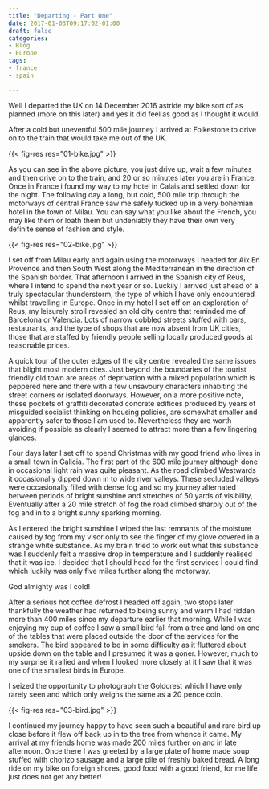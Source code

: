 ```yaml
---
title: "Departing - Part One"
date: 2017-01-03T09:17:02-01:00
draft: false
categories:
- Blog
- Europe
tags:
- france
- spain

---
```


Well I departed the UK on 14 December 2016 astride my bike sort of as planned (more on this later) and yes it did feel as good as I thought it would.

After a cold but uneventful 500 mile journey I arrived at Folkestone to drive on to the train that would take me out of the UK.

{{< fig-res res="01-bike.jpg" >}}

<!--more-->

As you can see in the above picture, you just drive up, wait a few minutes and then drive on to the train, and 20 or so minutes later you are in France. Once in France i found my way to my hotel in Calais and settled down for the night. The following day a long, but cold, 500 mile trip through the motorways of central France saw me safely tucked up in a very bohemian hotel in the town of Milau. You can say what you like about the French, you may like them or loath them but undeniably they have their own very definite sense of fashion and style.

{{< fig-res res="02-bike.jpg" >}}

I set off from Milau early and again using the motorways I headed for Aix En Provence and then South West along the Mediterranean in the direction of the Spanish border. That afternoon I arrived in the Spanish city of Reus, where I intend to spend the next year or so. Luckily I arrived just ahead of a truly spectacular thunderstorm, the type of which I have only encountered whilst travelling in Europe. Once in my hotel I set off on an exploration of Reus, my leisurely stroll revealed an old city centre that reminded me of Barcelona or Valencia. Lots of narrow cobbled streets stuffed with bars, restaurants, and the type of shops that are now absent from UK cities, those that are staffed by friendly people selling locally produced goods at reasonable prices.

A quick tour of the outer edges of the city centre revealed the same issues that blight most modern cites. Just beyond the boundaries of the tourist friendly old town are areas of deprivation with a mixed population which is peppered here and there with a few unsavoury characters inhabiting the street corners or isolated doorways. However, on a more positive note, these pockets of graffiti decorated concrete edifices produced by years of misguided socialist thinking on housing policies, are somewhat smaller and apparently safer to those I am used to. Nevertheless they are worth avoiding if possible as clearly I seemed to attract more than a few lingering glances. 

Four days later I set off to spend Christmas with my good friend who lives in a small town in Galicia. The first part of the 600 mile journey although done in occasional light rain was quite pleasant. As the road climbed Westwards it occasionally dipped down in to wide river valleys. These secluded valleys were occasionally filled with dense fog and so my journey alternated between periods of bright sunshine and stretches of 50 yards of visibility, Eventually after a 20 mile stretch of fog the road climbed sharply out of the fog and in to a bright sunny sparking morning.

As I entered the bright sunshine I wiped the last remnants of the moisture caused by fog from my visor only to see the finger of my glove covered in a strange white substance. As my brain tried to work out what this substance was I suddenly felt a massive drop in temperature and I suddenly realised that it was ice. I decided that I should head for the first services I could find which luckily was only five miles further along the motorway.

God almighty was I cold!

After a serious hot coffee defrost I headed off again, two stops later thankfully the weather had returned to being sunny and warm I had ridden more than 400 miles since my departure earlier that morning. While I was enjoying my cup of coffee I saw a small bird fall from a tree and land on one of the tables that were placed outside the door of the services for the smokers. The bird appeared to be in some difficulty as it fluttered about upside down on the table and I presumed it was a goner. However, much to my surprise it rallied and when I looked more closely at it I saw that it was one of the smallest birds in Europe.

I seized the opportunity to photograph the Goldcrest which I have only rarely seen and which only weighs the same as a 20 pence coin.

{{< fig-res res="03-bird.jpg" >}}

I continued my journey happy to have seen such a beautiful and rare bird up close before it flew off back up in to the tree from whence it came. My arrival at my friends home was made 200 miles further on and in late afternoon. Once there I was greeted by a large plate of home made soup stuffed with chorizo sausage and a large pile of freshly baked bread. A long ride on my bike on foreign shores, good food with a good friend, for me life just does not get any better!
